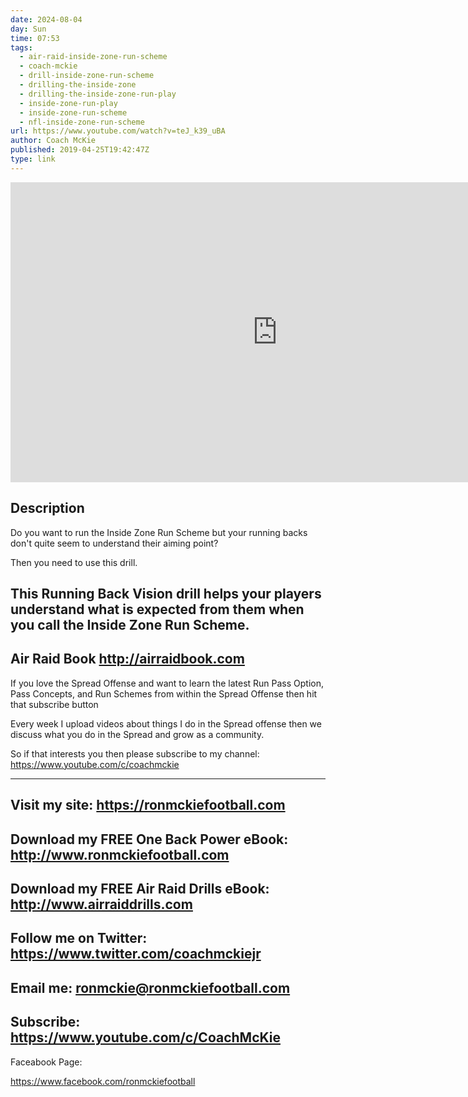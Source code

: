 ```yaml
---
date: 2024-08-04
day: Sun
time: 07:53
tags:
  - air-raid-inside-zone-run-scheme
  - coach-mckie
  - drill-inside-zone-run-scheme
  - drilling-the-inside-zone
  - drilling-the-inside-zone-run-play
  - inside-zone-run-play
  - inside-zone-run-scheme
  - nfl-inside-zone-run-scheme
url: https://www.youtube.com/watch?v=teJ_k39_uBA
author: Coach McKie
published: 2019-04-25T19:42:47Z
type: link
---
```


<iframe width="854" height="480" src="https://www.youtube.com/embed/teJ_k39_uBA" frameborder="0" allowfullscreen></iframe>

## Description
Do you want to run the Inside Zone Run Scheme but your running backs don't quite seem to understand their aiming point?

Then you need to use this drill.

This Running Back Vision drill helps your players understand what is expected from them when you call the Inside Zone Run Scheme.
-------------------------------------------------------------------------------------------------------------
Air Raid Book
http://airraidbook.com
----------------------------------------------------------------------------------------------------------
If you love the Spread Offense and want to learn the latest Run Pass Option, Pass Concepts, and Run Schemes from within the Spread Offense then hit that subscribe button

Every week I upload videos about things I do in the Spread offense then we discuss what you do in the Spread and grow as a community.

So if that interests you then please subscribe to my channel:
https://www.youtube.com/c/coachmckie

------------------------------------------------------------------------------------------------------------
Visit my site: https://ronmckiefootball.com
-------------------------------------------------------------------------------------------------------------
Download my FREE One Back Power eBook: http://www.ronmckiefootball.com
-------------------------------------------------------------------------------------------------------------
Download my FREE Air Raid Drills eBook:
http://www.airraiddrills.com
-------------------------------------------------------------------------------------------------------------
Follow me on Twitter:
https://www.twitter.com/coachmckiejr
-------------------------------------------------------------------------------------------------------------
Email me:
ronmckie@ronmckiefootball.com
-------------------------------------------------------------------------------------------------------------
Subscribe:
https://www.youtube.com/c/CoachMcKie
------------------------------------------------------------------------------------------------------------
Faceabook Page:

https://www.facebook.com/ronmckiefootball